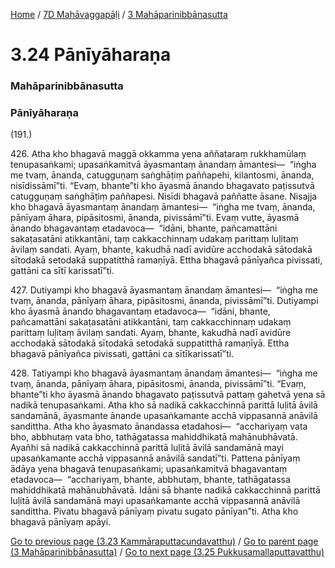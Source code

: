 
[Home](/) / [7D Mahāvaggapāḷi](../../7D.md) / [3 Mahāparinibbānasutta](../3.md)

# 3.24 Pānīyāharaṇa

### Mahāparinibbānasutta

### Pānīyāharaṇa

(191.)

426\. Atha kho bhagavā maggā okkamma yena aññataraṃ rukkhamūlaṃ tenupasaṅkami; upasaṅkamitvā āyasmantaṃ ānandaṃ āmantesi—  “iṅgha me tvaṃ, ānanda, catugguṇaṃ saṅghāṭiṃ paññapehi, kilantosmi, ānanda, nisīdissāmī”ti. “Evaṃ, bhante”ti kho āyasmā ānando bhagavato paṭissutvā catugguṇaṃ saṅghāṭiṃ paññapesi. Nisīdi bhagavā paññatte āsane. Nisajja kho bhagavā āyasmantaṃ ānandaṃ āmantesi—  “iṅgha me tvaṃ, ānanda, pānīyaṃ āhara, pipāsitosmi, ānanda, pivissāmī”ti. Evaṃ vutte, āyasmā ānando bhagavantaṃ etadavoca—  “idāni, bhante, pañcamattāni sakaṭasatāni atikkantāni, taṃ cakkacchinnaṃ udakaṃ parittaṃ luḷitaṃ āvilaṃ sandati. Ayaṃ, bhante, kakudhā nadī avidūre acchodakā sātodakā sītodakā setodakā suppatitthā ramaṇīyā. Ettha bhagavā pānīyañca pivissati, gattāni ca sītī karissatī”ti.

427\. Dutiyampi kho bhagavā āyasmantaṃ ānandaṃ āmantesi—  “iṅgha me tvaṃ, ānanda, pānīyaṃ āhara, pipāsitosmi, ānanda, pivissāmī”ti. Dutiyampi kho āyasmā ānando bhagavantaṃ etadavoca—  “idāni, bhante, pañcamattāni sakaṭasatāni atikkantāni, taṃ cakkacchinnaṃ udakaṃ parittaṃ luḷitaṃ āvilaṃ sandati. Ayaṃ, bhante, kakudhā nadī avidūre acchodakā sātodakā sītodakā setodakā suppatitthā ramaṇīyā. Ettha bhagavā pānīyañca pivissati, gattāni ca sītīkarissatī”ti.

428\. Tatiyampi kho bhagavā āyasmantaṃ ānandaṃ āmantesi—  “iṅgha me tvaṃ, ānanda, pānīyaṃ āhara, pipāsitosmi, ānanda, pivissāmī”ti. “Evaṃ, bhante”ti kho āyasmā ānando bhagavato paṭissutvā pattaṃ gahetvā yena sā nadikā tenupasaṅkami. Atha kho sā nadikā cakkacchinnā parittā luḷitā āvilā sandamānā, āyasmante ānande upasaṅkamante acchā vippasannā anāvilā sandittha. Atha kho āyasmato ānandassa etadahosi—  “acchariyaṃ vata bho, abbhutaṃ vata bho, tathāgatassa mahiddhikatā mahānubhāvatā. Ayañhi sā nadikā cakkacchinnā parittā luḷitā āvilā sandamānā mayi upasaṅkamante acchā vippasannā anāvilā sandatī”ti. Pattena pānīyaṃ ādāya yena bhagavā tenupasaṅkami; upasaṅkamitvā bhagavantaṃ etadavoca—  “acchariyaṃ, bhante, abbhutaṃ, bhante, tathāgatassa mahiddhikatā mahānubhāvatā. Idāni sā bhante nadikā cakkacchinnā parittā luḷitā āvilā sandamānā mayi upasaṅkamante acchā vippasannā anāvilā sandittha. Pivatu bhagavā pānīyaṃ pivatu sugato pānīyan”ti. Atha kho bhagavā pānīyaṃ apāyi.

[Go to previous page (3.23 Kammāraputtacundavatthu)](3.23.md) / [Go to parent page (3 Mahāparinibbānasutta)](../3.md) / [Go to next page (3.25 Pukkusamallaputtavatthu)](3.25.md)


